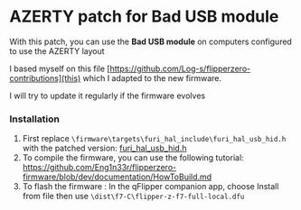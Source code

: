 # AZERTY patch for Bad USB module

With this patch, you can use the **Bad USB module** on computers configured to use the AZERTY layout

I based myself on this file [https://github.com/Log-s/flipperzero-contributions](this) which I adapted to the new firmware.

I will try to update it regularly if the firmware evolves

### Installation
1. First replace `\firmware\targets\furi_hal_include\furi_hal_usb_hid.h` with the patched version: [furi_hal_usb_hid.h](furi_hal_usb_hid.h)
2. To compile the firmware, you can use the following tutorial: https://github.com/Eng1n33r/flipperzero-firmware/blob/dev/documentation/HowToBuild.md
3. To flash the firmware : In the qFlipper companion app, choose Install from file then use `\dist\f7-C\flipper-z-f7-full-local.dfu`
